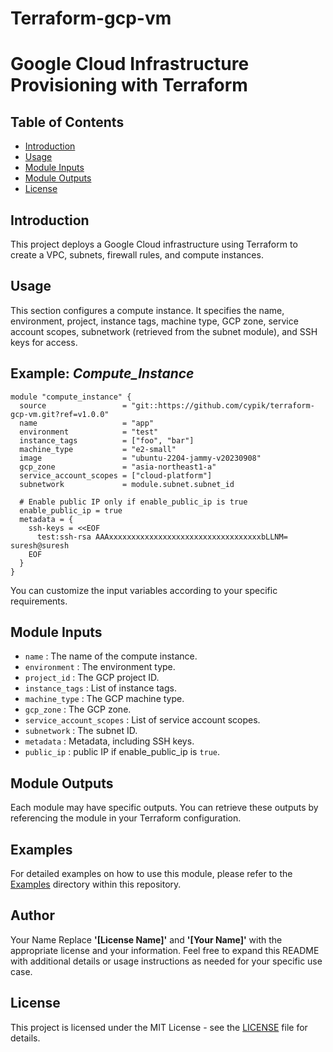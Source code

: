 # Terraform-gcp-vm
# Google Cloud Infrastructure Provisioning with Terraform
## Table of Contents

- [Introduction](#introduction)
- [Usage](#usage)
- [Module Inputs](#module-inputs)
- [Module Outputs](#module-outputs)
- [License](#license)

## Introduction
This project deploys a Google Cloud infrastructure using Terraform to create a VPC, subnets, firewall rules, and compute instances.

## Usage
This section configures a compute instance. It specifies the name, environment, project, instance tags, machine type, GCP zone, service account scopes, subnetwork (retrieved from the subnet module), and SSH keys for access.
## Example: _Compute_Instance_
```hcl
module "compute_instance" {
  source                 = "git::https://github.com/cypik/terraform-gcp-vm.git?ref=v1.0.0"
  name                   = "app"
  environment            = "test"
  instance_tags          = ["foo", "bar"]
  machine_type           = "e2-small"
  image                  = "ubuntu-2204-jammy-v20230908"
  gcp_zone               = "asia-northeast1-a"
  service_account_scopes = ["cloud-platform"]
  subnetwork             = module.subnet.subnet_id

  # Enable public IP only if enable_public_ip is true
  enable_public_ip = true
  metadata = {
    ssh-keys = <<EOF
      test:ssh-rsa AAAxxxxxxxxxxxxxxxxxxxxxxxxxxxxxxxxxxbLLNM= suresh@suresh
    EOF
  }
}
```
You can customize the input variables according to your specific requirements.

## Module Inputs

- `name` :  The name of the compute instance.
- `environment` : The environment type.
- `project_id` : The GCP project ID.
- `instance_tags` : List of instance tags.
- `machine_type` : The GCP machine type.
- `gcp_zone` : The GCP zone.
- `service_account_scopes` : List of service account scopes.
- `subnetwork` : The subnet ID.
- `metadata` : Metadata, including SSH keys.
- `public_ip` : public IP if enable_public_ip is `true`.

## Module Outputs
Each module may have specific outputs. You can retrieve these outputs by referencing the module in your Terraform configuration.

## Examples
For detailed examples on how to use this module, please refer to the [Examples](https://github.com/cypik/terraform-gcp-vm/tree/master/_example) directory within this repository.

## Author
Your Name Replace **'[License Name]'** and **'[Your Name]'** with the appropriate license and your information. Feel free to expand this README with additional details or usage instructions as needed for your specific use case.

## License
This project is licensed under the MIT License - see the [LICENSE](https://github.com/cypik/terraform-gcp-vm/blob/master/LICENSE) file for details.
